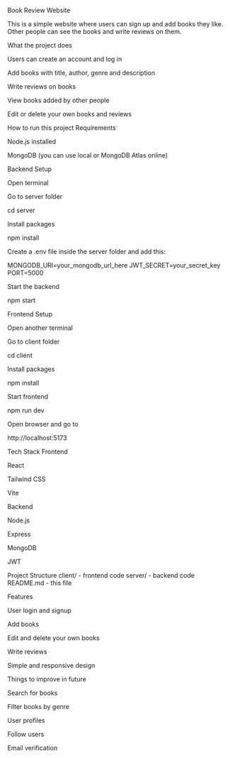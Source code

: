 Book Review Website

This is a simple website where users can sign up and add books they like. Other people can see the books and write reviews on them.

What the project does

Users can create an account and log in

Add books with title, author, genre and description

Write reviews on books

View books added by other people

Edit or delete your own books and reviews

How to run this project
Requirements

Node.js installed

MongoDB (you can use local or MongoDB Atlas online)

Backend Setup

Open terminal

Go to server folder

cd server


Install packages

npm install


Create a .env file inside the server folder and add this:

MONGODB_URI=your_mongodb_url_here
JWT_SECRET=your_secret_key
PORT=5000


Start the backend

npm start

Frontend Setup

Open another terminal

Go to client folder

cd client


Install packages

npm install


Start frontend

npm run dev


Open browser and go to

http://localhost:5173

Tech Stack
Frontend

React

Tailwind CSS

Vite

Backend

Node.js

Express

MongoDB

JWT

Project Structure
client/ - frontend code
server/ - backend code
README.md - this file

Features

User login and signup

Add books

Edit and delete your own books

Write reviews

Simple and responsive design

Things to improve in future

Search for books

Filter books by genre

User profiles

Follow users

Email verification
